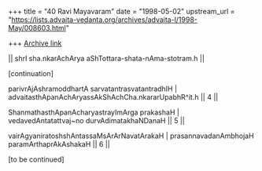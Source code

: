 +++
title = "40 Ravi Mayavaram"
date = "1998-05-02"
upstream_url = "https://lists.advaita-vedanta.org/archives/advaita-l/1998-May/008603.html"

+++
[Archive link](https://lists.advaita-vedanta.org/archives/advaita-l/1998-May/008603.html)

|| shrI sha.nkarAchArya aShTottara-shata-nAma-stotram.h ||

[continuation]

parivrAjAshramoddhartA sarvatantrasvatantradhIH |
advaitasthApanAchAryassAkShAchCha.nkararUpabhR^it.h  || 4 ||

ShanmathasthApanAcharyastrayImArga prakashaH |
vedavedAntatattvaj~no durvAdimatakhaNDanaH || 5 ||

vairAgyaniratoshshAntassaMsArArNavatArakaH |
prasannavadanAmbhojaH  paramArthaprAkAshakaH || 6 ||

[to be continued]

